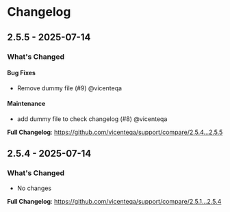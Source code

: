 # Changelog

## 2.5.5 - 2025-07-14

### What's Changed

#### Bug Fixes

* Remove dummy file (#9) @vicenteqa

#### Maintenance

* add dummy file to check changelog (#8) @vicenteqa

**Full Changelog**: https://github.com/vicenteqa/support/compare/2.5.4...2.5.5

## 2.5.4 - 2025-07-14

### What's Changed

* No changes

**Full Changelog**: https://github.com/vicenteqa/support/compare/2.5.1...2.5.4
